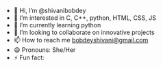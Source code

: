 - 👋 Hi, I’m @shivanibobdey
- 👀 I’m interested in C, C++, python, HTML, CSS, JS
- 🌱 I’m currently learning python
- 💞️ I’m looking to collaborate on innovative projects
- 📫 How to reach me bobdeyshivani@gmail.com
- 😄 Pronouns: She/Her
- ⚡ Fun fact: 

<!---
shivanibobdey/shivanibobdey is a ✨ special ✨ repository because its `README.md` (this file) appears on your GitHub profile.
You can click the Preview link to take a look at your changes.
--->
